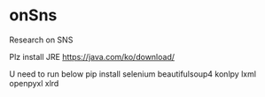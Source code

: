 # onSns
 Research on SNS

Plz install JRE https://java.com/ko/download/

U need to run below
pip install selenium beautifulsoup4 konlpy lxml openpyxl xlrd
